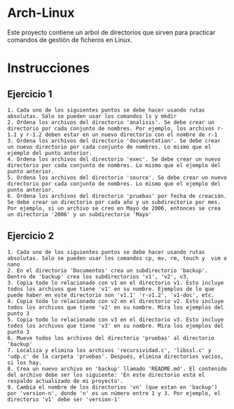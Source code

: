 # Arch-Linux
Este proyecto contiene un arbol de directorios que sirven para practicar comandos de gestión de ficheros en Linux.

# Instrucciones
## Ejercicio 1 
	1. Cada uno de los siguientes puntos se debe hacer usando rutas absolutas. Sólo se pueden usar los comandos ls y mkdir
	2. Ordena los archivos del directorio 'analisis'. Se debe crear un directorio por cada conjunto de nombres. Por ejemplo, los archivos r-1.1 y r-1.2 deben estar en un nuevo directorio con el nombre de r-1
	3. Ordena los archivos del directorio 'documentation'. Se debe crear un nuevo directorio por cada conjunto de nombres. Lo mismo que el ejemplo del punto anterior.
	4. Ordena los archivos del directorio 'exec'. Se debe crear un nuevo directorio por cada conjunto de nombres. Lo mismo que el ejemplo del punto anterior.
	5. Ordena los archivos del directorio 'source'. Se debe crear un nuevo directorio por cada conjunto de nombres. Lo mismo que el ejemplo del punto anterior.
	6. Ordena los archivos del directorio 'pruebas' por fecha de creación. Se debe crear un directorio por cada año y un subdirectorio por mes. Por ejemplo, si un archivo se creo en Mayo de 2006, entonces se crea un directorio '2006' y un subdirectorio 'Mayo'

## Ejercicio 2
	1. Cada uno de los siguientes puntos se debe hacer usando rutas absolutas. Sólo se pueden usar los comandos cp, mv, rm, touch y  vim o nano
	2. En el directorio 'Documentos' crea un subdirectorio 'backup'. Dentro de 'backup' crea los subdirectorios 'v1', 'v2', v3.
	3. Copia todo lo relacionado con v1 en el directorio v1. Esto incluye todos los archivos que tiene 'v1' en su nombre. Ejemplos de lo que puede haber en este directorio son 'v1.1' 'r-v1.2', 'v1-doc', etc.
	4. Copia todo lo relacionado con v2 en el directorio v2. Esto incluye todos los archivos que tiene 'v2' en su nombre. Mira los ejemplos del punto 3
	5. Copia todo lo relacionado con v3 en el directorio v3. Esto incluye todos los archivos que tiene 'v3' en su nombre. Mira los ejemplos del punto 3
	6. Mueve todos los archivos del directorio 'pruebas' al directorio 'backup'
	7. Localiza y elimina los archivos 'recursividad.c', 'libssl.c' y 'udp.c' de la carpeta 'pruebas'. Después, elimina directorios vacios, si los hay.
	8. Crea un nuevo archivo en 'backup' llamado 'README.md'. El contenido del archivo debe ser los siguiente: 'En este directorio está el respaldo actualizado de mi proyecto'.
	9. Cambia el nombre de los directorios 'vn' (que estan en 'backup') por 'version-n', donde 'n' es un número entre 1 y 3. Por ejemplo, el directorio 'v1' debe ser 'version-1'
